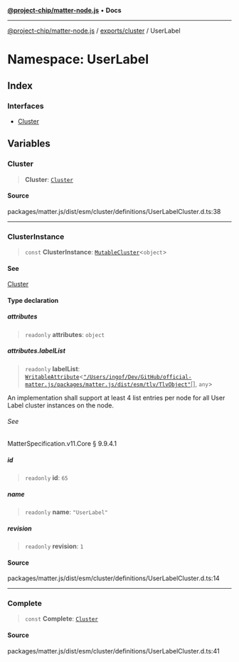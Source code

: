 [**@project-chip/matter-node.js**](../../../../README.md) • **Docs**

***

[@project-chip/matter-node.js](../../../../modules.md) / [exports/cluster](../../README.md) / UserLabel

# Namespace: UserLabel

## Index

### Interfaces

- [Cluster](interfaces/Cluster.md)

## Variables

### Cluster

> **Cluster**: [`Cluster`](interfaces/Cluster.md)

#### Source

packages/matter.js/dist/esm/cluster/definitions/UserLabelCluster.d.ts:38

***

### ClusterInstance

> `const` **ClusterInstance**: [`MutableCluster`](../../interfaces/MutableCluster.md)\<`object`\>

#### See

[Cluster](README.md#cluster)

#### Type declaration

##### attributes

> `readonly` **attributes**: `object`

##### attributes.labelList

> `readonly` **labelList**: [`WritableAttribute`](../../interfaces/WritableAttribute.md)\<[`"/Users/ingof/Dev/GitHub/official-matter.js/packages/matter.js/dist/esm/tlv/TlvObject"`](../../../certificate/-internal-/namespaces/Users_ingof_Dev_GitHub_official-matter.js_packages_matter.js_dist_esm_tlv_TlvObject/README.md)[], `any`\>

An implementation shall support at least 4 list entries per node for all User Label cluster instances on
the node.

###### See

MatterSpecification.v11.Core § 9.9.4.1

##### id

> `readonly` **id**: `65`

##### name

> `readonly` **name**: `"UserLabel"`

##### revision

> `readonly` **revision**: `1`

#### Source

packages/matter.js/dist/esm/cluster/definitions/UserLabelCluster.d.ts:14

***

### Complete

> `const` **Complete**: [`Cluster`](interfaces/Cluster.md)

#### Source

packages/matter.js/dist/esm/cluster/definitions/UserLabelCluster.d.ts:41

